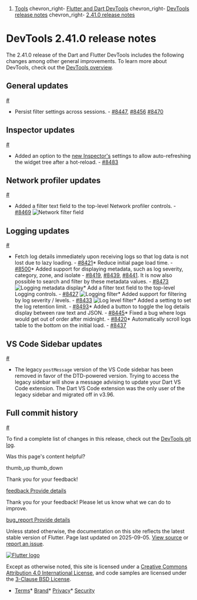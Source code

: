 1. [Tools](/tools) chevron\_right- [Flutter and Dart DevTools](/tools/devtools) chevron\_right- [DevTools release notes](/tools/devtools/release-notes) chevron\_right- [2.41.0 release notes](/tools/devtools/release-notes/release-notes-2.41.0)

DevTools 2.41.0 release notes
=============================

The 2.41.0 release of the Dart and Flutter DevTools includes the following changes among other general improvements. To learn more about DevTools, check out the [DevTools overview](/tools/devtools/overview).

General updates
---------------

[#](#general-updates)

* Persist filter settings across sessions. - [#8447](https://github.com/flutter/devtools/pull/8447), [#8456](https://github.com/flutter/devtools/pull/8456) [#8470](https://github.com/flutter/devtools/pull/8470)

Inspector updates
-----------------

[#](#inspector-updates)

* Added an option to the [new Inspector's](https://docs.flutter.dev/tools/devtools/release-notes/release-notes-2.40.2#inspector-updates) settings to allow auto-refreshing the widget tree after a hot-reload. - [#8483](https://github.com/flutter/devtools/pull/8483)

Network profiler updates
------------------------

[#](#network-profiler-updates)

* Added a filter text field to the top-level Network profiler controls. - [#8469](https://github.com/flutter/devtools/pull/8469) ![Network filter field](/tools/devtools/release-notes/images-2.41.0/network_filter.png "Network filter field")

Logging updates
---------------

[#](#logging-updates)

* Fetch log details immediately upon receiving logs so that log data is not lost due to lazy loading. - [#8421](https://github.com/flutter/devtools/pull/8421)* Reduce initial page load time. - [#8500](https://github.com/flutter/devtools/pull/8500)* Added support for displaying metadata, such as log severity, category, zone, and isolate - [#8419](https://github.com/flutter/devtools/pull/8419), [#8439](https://github.com/flutter/devtools/pull/8439), [#8441](https://github.com/flutter/devtools/pull/8441). It is now also possible to search and filter by these metadata values. - [#8473](https://github.com/flutter/devtools/pull/8473) ![Logging metadata display](/tools/devtools/release-notes/images-2.41.0/log_metadata.png "Logging metadata display")* Add a filter text field to the top-level Logging controls. - [#8427](https://github.com/flutter/devtools/pull/8427) ![Logging filter](/tools/devtools/release-notes/images-2.41.0/log_filter.png "Logging filter")* Added support for filtering by log severity / levels. - [#8433](https://github.com/flutter/devtools/pull/8433) ![Log level filter](/tools/devtools/release-notes/images-2.41.0/log_level_filter.png "Log level filter")* Added a setting to set the log retention limit. - [#8493](https://github.com/flutter/devtools/pull/8493)* Added a button to toggle the log details display between raw text and JSON. - [#8445](https://github.com/flutter/devtools/pull/8445)* Fixed a bug where logs would get out of order after midnight. - [#8420](https://github.com/flutter/devtools/pull/8420)* Automatically scroll logs table to the bottom on the initial load. - [#8437](https://github.com/flutter/devtools/pull/8437)

VS Code Sidebar updates
-----------------------

[#](#vs-code-sidebar-updates)

* The legacy `postMessage` version of the VS Code sidebar has been removed in favor of the DTD-powered version. Trying to access the legacy sidebar will show a message advising to update your Dart VS Code extension. The Dart VS Code extension was the only user of the legacy sidebar and migrated off in v3.96.

Full commit history
-------------------

[#](#full-commit-history)

To find a complete list of changes in this release, check out the [DevTools git log](https://github.com/flutter/devtools/tree/v2.41.0).

Was this page's content helpful?

thumb\_up thumb\_down

Thank you for your feedback!

 [feedback Provide details](https://github.com/flutter/website/issues/new?template=1_page_issue.yml&&page-url=https://docs.flutter.dev/tools/devtools/release-notes/release-notes-2.41.0/&page-source=https://github.com/flutter/website/tree/main/src/content/tools/devtools/release-notes/release-notes-2.41.0.md)

Thank you for your feedback! Please let us know what we can do to improve.

 [bug\_report Provide details](https://github.com/flutter/website/issues/new?template=1_page_issue.yml&&page-url=https://docs.flutter.dev/tools/devtools/release-notes/release-notes-2.41.0/&page-source=https://github.com/flutter/website/tree/main/src/content/tools/devtools/release-notes/release-notes-2.41.0.md)

Unless stated otherwise, the documentation on this site reflects the latest stable version of Flutter. Page last updated on 2025-09-05. [View source](https://github.com/flutter/website/tree/main/src/content/tools/devtools/release-notes/release-notes-2.41.0.md) or [report an issue](https://github.com/flutter/website/issues/new?template=1_page_issue.yml&&page-url=https://docs.flutter.dev/tools/devtools/release-notes/release-notes-2.41.0/&page-source=https://github.com/flutter/website/tree/main/src/content/tools/devtools/release-notes/release-notes-2.41.0.md "Report an issue with this page").

[![Flutter logo](/assets/images/branding/flutter/logo+text/horizontal/white.svg)](https://flutter.dev)

Except as otherwise noted, this site is licensed under a [Creative Commons Attribution 4.0 International License](https://creativecommons.org/licenses/by/4.0/), and code samples are licensed under the [3-Clause BSD License](https://opensource.org/licenses/BSD-3-Clause).

* [Terms](/tos "Terms of use")* [Brand](/brand "Brand usage guidelines")* [Privacy](https://policies.google.com/privacy "Privacy policy")* [Security](/security "Security philosophy and practices")

   
